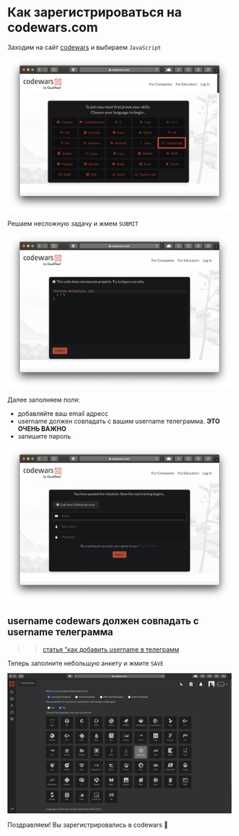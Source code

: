 # Как зарегистрироваться на codewars.com
Заходим на сайт [codewars](https://www.codewars.com/join)
и выбираем `JavaScript`
<p align="center">
  <img width="684" src="./images/codewars/2.png">
</p>

Решаем несложную задачу и жмем `SUBMIT`
<p align="center">
  <img width="684" src="./images/codewars/3.png">
</p>

Далее заполняем поля:
- добавляйте ваш email адресс
- username должен совпадать с вашим username телеграмма. **ЭТО ОЧЕНЬ ВАЖНО**
- запишите пароль

<p align="center">
  <img width="684" src="./images/codewars/5.png">
</p>

## username codewars должен совпадать с username телеграмма

>> [статья "как добавить username в телеграмм](https://telegramzy.ru/nik-v-telegramm/)

Теперь заполните небольшую анкету и жмите `SAVE`

<p align="center">
  <img width="960" src="./images/codewars/9.png">
</p>

Поздравляем! Вы зарегистрировались в codewars 🎉